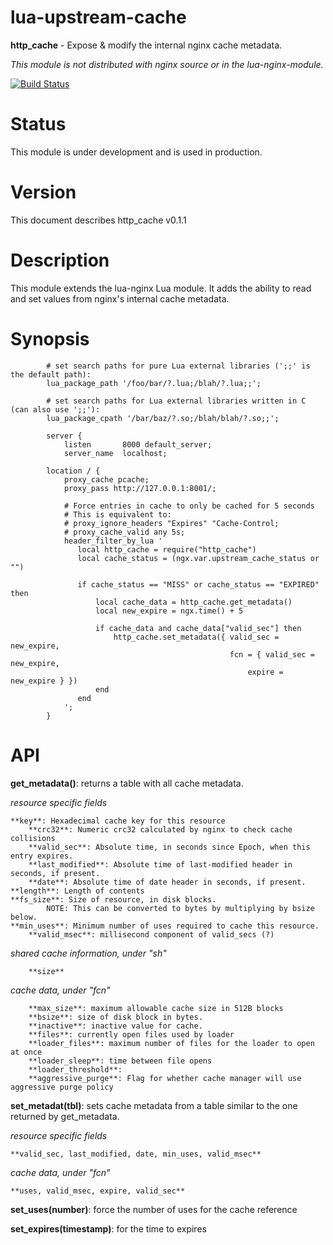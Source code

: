 lua-upstream-cache
==================

**http_cache** - Expose & modify the internal nginx cache metadata.

_This module is not distributed with nginx source or in the lua-nginx-module._

[![Build Status](https://travis-ci.org/sapo/lua-upstream-cache-nginx-module.svg?branch=master)](https://travis-ci.org/sapo/lua-upstream-cache-nginx-module)

Status
======

This module is under development and is used in production.

Version
=======

This document describes http_cache v0.1.1

Description
===========

This module extends the lua-nginx Lua module. It adds the ability to read
and set values from nginx's internal cache metadata.

Synopsis
========
```
        # set search paths for pure Lua external libraries (';;' is the default path):
        lua_package_path '/foo/bar/?.lua;/blah/?.lua;;';

        # set search paths for Lua external libraries written in C (can also use ';;'):
        lua_package_cpath '/bar/baz/?.so;/blah/blah/?.so;;';

        server {
            listen       8000 default_server;
            server_name  localhost;

        location / {
            proxy_cache pcache;
            proxy_pass http://127.0.0.1:8001/;

            # Force entries in cache to only be cached for 5 seconds
            # This is equivalent to:
            # proxy_ignore_headers "Expires" "Cache-Control;
            # proxy_cache_valid any 5s;
            header_filter_by_lua '
               local http_cache = require("http_cache")
               local cache_status = (ngx.var.upstream_cache_status or "")

               if cache_status == "MISS" or cache_status == "EXPIRED" then
                   local cache_data = http_cache.get_metadata()
                   local new_expire = ngx.time() + 5

                   if cache_data and cache_data["valid_sec"] then
                       http_cache.set_metadata({ valid_sec = new_expire,
                                                 fcn = { valid_sec = new_expire,
                                                     expire = new_expire } })
                   end
               end
            ';
        }
```
API
===

**get_metadata()**: returns a table with all cache metadata.

_resource specific fields_

	**key**: Hexadecimal cache key for this resource
        **crc32**: Numeric crc32 calculated by nginx to check cache collisions
        **valid_sec**: Absolute time, in seconds since Epoch, when this entry expires.
        **last_modified**: Absolute time of last-modified header in seconds, if present.
        **date**: Absolute time of date header in seconds, if present.
	**length**: Length of contents
	**fs_size**: Size of resource, in disk blocks.
        	NOTE: This can be converted to bytes by multiplying by bsize below.
	**min_uses**: Minimum number of uses required to cache this resource.
        **valid_msec**: millisecond component of valid_secs (?)

_shared cache information, under "sh"_

        **size**
        
_cache data, under "fcn"_

        **max_size**: maximum allowable cache size in 512B blocks
        **bsize**: size of disk block in bytes.
        **inactive**: inactive value for cache.
        **files**: currently open files used by loader
        **loader_files**: maximum number of files for the loader to open at once
        **loader_sleep**: time between file opens
        **loader_threshold**:
        **aggressive_purge**: Flag for whether cache manager will use aggressive purge policy

**set_metadat(tbl)**: sets cache metadata from a table similar to the one returned by get_metadata.

_resource specific fields_

    **valid_sec, last_modified, date, min_uses, valid_msec**
    
_cache data, under "fcn"_

    **uses, valid_msec, expire, valid_sec**

**set_uses(number)**: force the number of uses for the cache reference

**set_expires(timestamp)**: for the time to expires
